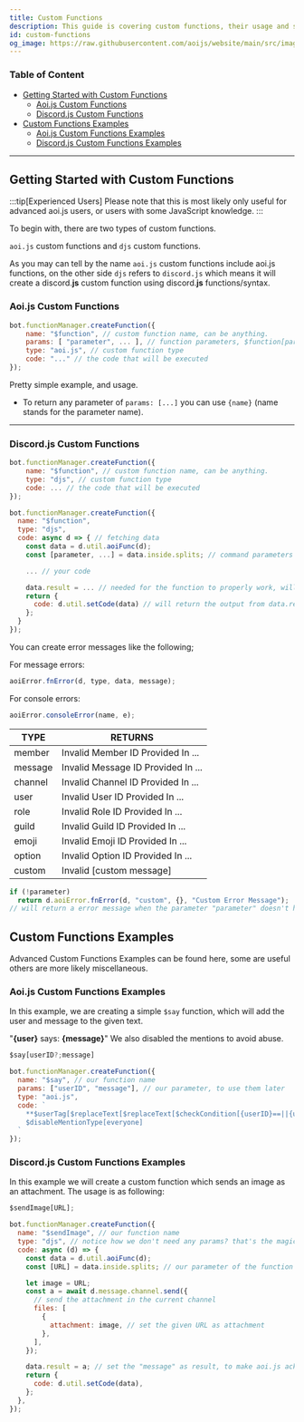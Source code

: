 ```yaml
---
title: Custom Functions
description: This guide is covering custom functions, their usage and some useful examples.
id: custom-functions
og_image: https://raw.githubusercontent.com/aoijs/website/main/src/images/og/14.png
---
```


<!-- omit from toc -->

### Table of Content

- [Getting Started with Custom Functions](#getting-started-with-custom-functions)
  - [Aoi.js Custom Functions](#aoijs-custom-functions)
  - [Discord.js Custom Functions](#discordjs-custom-functions)
- [Custom Functions Examples](#custom-functions-examples)
  - [Aoi.js Custom Functions Examples](#aoijs-custom-functions-examples)
  - [Discord.js Custom Functions Examples](#discordjs-custom-functions-examples)

---

## Getting Started with Custom Functions

:::tip[Experienced Users]
Please note that this is most likely only useful for advanced aoi.js users, or users with some JavaScript knowledge.
:::

To begin with, there are two types of custom functions.

`aoi.js` custom functions and `djs` custom functions.

As you may can tell by the name `aoi.js` custom functions include aoi.js functions, on the other side `djs` refers to `discord.js` which means it will create a discord.**js** custom function using discord.**js** functions/syntax.

### Aoi.js Custom Functions

```js
bot.functionManager.createFunction({
    name: "$function", // custom function name, can be anything.
    params: [ "parameter", ... ], // function parameters, $function[parameter;parameter]
    type: "aoi.js", // custom function type
    code: "..." // the code that will be executed
});
```

Pretty simple example, and usage.

- To return any parameter of `params: [...]` you can use `{name}` (name stands for the parameter name).

---

### Discord.js Custom Functions

```js
bot.functionManager.createFunction({
    name: "$function", // custom function name, can be anything.
    type: "djs", // custom function type
    code: ... // the code that will be executed
});
```

```js {10-13}
bot.functionManager.createFunction({
  name: "$function",
  type: "djs",
  code: async d => { // fetching data
    const data = d.util.aoiFunc(d);
    const [parameter, ...] = data.inside.splits; // command parameters

    ... // your code

    data.result = ... // needed for the function to properly work, will set the "output" of the function
    return {
      code: d.util.setCode(data) // will return the output from data.result
    };
  }
});
```

You can create error messages like the following;

For message errors:

```js
aoiError.fnError(d, type, data, message);
```

For console errors:

```js
aoiError.consoleError(name, e);
```

| TYPE    | RETURNS                            |
| ------- | ---------------------------------- |
| member  | Invalid Member ID Provided In ...  |
| message | Invalid Message ID Provided In ... |
| channel | Invalid Channel ID Provided In ... |
| user    | Invalid User ID Provided In ...    |
| role    | Invalid Role ID Provided In ...    |
| guild   | Invalid Guild ID Provided In ...   |
| emoji   | Invalid Emoji ID Provided In ...   |
| option  | Invalid Option ID Provided In ...  |
| custom  | Invalid [custom message]           |

```js
if (!parameter)
  return d.aoiError.fnError(d, "custom", {}, "Custom Error Message");
// will return a error message when the parameter "parameter" doesn't have any arguments.
```

## Custom Functions Examples

Advanced Custom Functions Examples can be found here, some are useful others are more likely miscellaneous.

### Aoi.js Custom Functions Examples

In this example, we are creating a simple `$say` function, which will add the user and message to the given text.

"**{user}** says: **{message}**" We also disabled the mentions to avoid abuse.

```ts
$say[userID?;message]
```

```js
bot.functionManager.createFunction({
  name: "$say", // our function name
  params: ["userID", "message"], // our parameter, to use them later
  type: "aoi.js",
  code: ` 
    **$userTag[$replaceText[$replaceText[$checkCondition[{userID}==||{userID}==undefined];true;$authorID];false;{userID}]]** says: **{message}**
    $disableMentionType[everyone]
  `
});
```

### Discord.js Custom Functions Examples

In this example we will create a custom function which sends an image as an attachment. The usage is as following:

```ts
$sendImage[URL];
```

```js
bot.functionManager.createFunction({
  name: "$sendImage", // our function name
  type: "djs", // notice how we don't need any params? that's the magic of JavaScript
  code: async (d) => {
    const data = d.util.aoiFunc(d);
    const [URL] = data.inside.splits; // our parameter of the function

    let image = URL;
    const a = await d.message.channel.send({
      // send the attachment in the current channel
      files: [
        {
          attachment: image, // set the given URL as attachment
        },
      ],
    });

    data.result = a; // set the "message" as result, to make aoi.js acknowledge it
    return {
      code: d.util.setCode(data),
    };
  },
});
```
